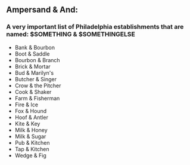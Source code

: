 ## Ampersand & And:
### A very important list of Philadelphia establishments that are named: $SOMETHING & $SOMETHINGELSE

- Bank & Bourbon
- Boot & Saddle
- Bourbon & Branch
- Brick & Mortar
- Bud & Marilyn's
- Butcher & Singer
- Crow & the Pitcher
- Cook & Shaker
- Farm & Fisherman
- Fire & Ice
- Fox & Hound
- Hoof & Antler
- Kite & Key
- Milk & Honey
- Milk & Sugar
- Pub & Kitchen
- Tap & Kitchen
- Wedge & Fig
